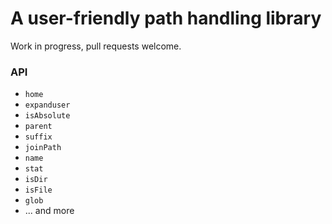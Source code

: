 # A user-friendly path handling library



Work in progress, pull requests welcome.


### API

- `home`
- `expanduser`
- `isAbsolute`
- `parent`
- `suffix`
- `joinPath`
- `name`
- `stat`
- `isDir`
- `isFile`
- `glob`
- ... and more
